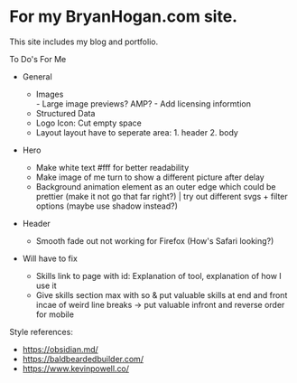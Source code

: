 # For my BryanHogan.com site.
This site includes my blog and portfolio.

To Do's For Me

- General
    -  Images    
      - Large image previews? AMP?
      - Add licensing informtion
    - Structured Data
    - Logo Icon: Cut empty space
    - Layout layout have to seperate area: 1. header 2. body

    
- Hero
    - Make white text #fff for better readability
    - Make image of me turn to show a different picture after delay
    - Background animation element as an outer edge which could be prettier (make it not go that far right?) | try out different svgs + filter options (maybe use shadow instead?)

- Header
    - Smooth fade out not working for Firefox (How's Safari looking?)

- Will have to fix
    - Skills link to page with id: Explanation of tool, explanation of how I use it
    - Give skills section max with so & put valuable skills at end and front incae of weird line breaks -> put valuable infront and reverse order for mobile

Style references:
- https://obsidian.md/
- https://baldbeardedbuilder.com/
- https://www.kevinpowell.co/